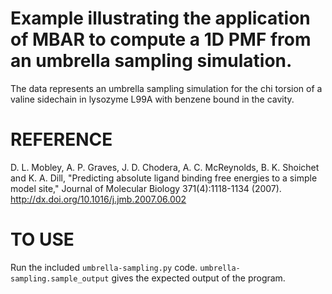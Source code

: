 # Example illustrating the application of MBAR to compute a 1D PMF from an umbrella sampling simulation.

The data represents an umbrella sampling simulation for the chi torsion of a valine sidechain in lysozyme L99A with benzene bound in the cavity.

# REFERENCE

D. L. Mobley, A. P. Graves, J. D. Chodera, A. C. McReynolds, B. K. Shoichet and K. A. Dill, "Predicting absolute ligand binding free energies to a simple model site," Journal of Molecular Biology 371(4):1118-1134 (2007).
http://dx.doi.org/10.1016/j.jmb.2007.06.002

# TO USE

Run the included `umbrella-sampling.py` code.  `umbrella-sampling.sample_output` gives the expected output of the program.

